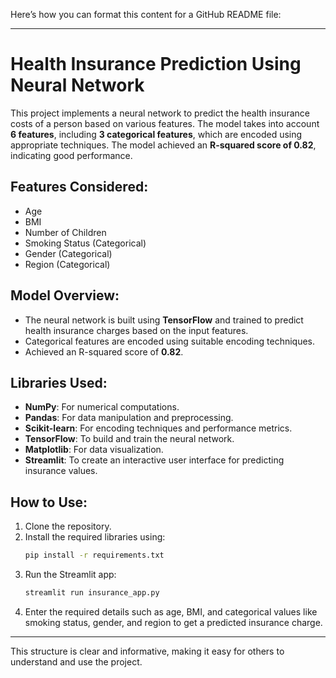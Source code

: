 Here’s how you can format this content for a GitHub README file:

---

# Health Insurance Prediction Using Neural Network

This project implements a neural network to predict the health insurance costs of a person based on various features. The model takes into account **6 features**, including **3 categorical features**, which are encoded using appropriate techniques. The model achieved an **R-squared score of 0.82**, indicating good performance.

## Features Considered:
- Age
- BMI
- Number of Children
- Smoking Status (Categorical)
- Gender (Categorical)
- Region (Categorical)

## Model Overview:
- The neural network is built using **TensorFlow** and trained to predict health insurance charges based on the input features.
- Categorical features are encoded using suitable encoding techniques.
- Achieved an R-squared score of **0.82**.

## Libraries Used:
- **NumPy**: For numerical computations.
- **Pandas**: For data manipulation and preprocessing.
- **Scikit-learn**: For encoding techniques and performance metrics.
- **TensorFlow**: To build and train the neural network.
- **Matplotlib**: For data visualization.
- **Streamlit**: To create an interactive user interface for predicting insurance values.

## How to Use:
1. Clone the repository.
2. Install the required libraries using:
   ```bash
   pip install -r requirements.txt
   ```
3. Run the Streamlit app:
   ```bash
   streamlit run insurance_app.py
   ```
4. Enter the required details such as age, BMI, and categorical values like smoking status, gender, and region to get a predicted insurance charge.

---

This structure is clear and informative, making it easy for others to understand and use the project.

